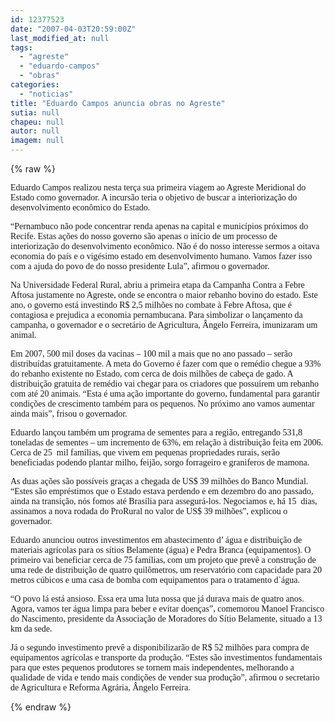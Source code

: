 ```yaml
---
id: 12377523
date: "2007-04-03T20:59:00Z"
last_modified_at: null
tags:
  - "agreste"
  - "eduardo-campos"
  - "obras"
categories:
  - "noticias"
title: "Eduardo Campos anuncia obras no Agreste"
sutia: null
chapeu: null
autor: null
imagem: null
---
```

{% raw %}
<p><P><FONT face=Verdana>Eduardo Campos realizou nesta terça sua primeira viagem ao Agreste Meridional do Estado como governador. A incursão teria o objetivo de buscar a interiorização do desenvolvimento econômico do Estado.</FONT></P></p>
<p><P><FONT face=Verdana>“Pernambuco não pode concentrar renda apenas na capital e municípios próximos do Recife. Estas ações do nosso governo são apenas o início de um processo de interiorização do desenvolvimento econômico. Não é do nosso interesse sermos a oitava economia do país e o vigésimo estado em desenvolvimento humano. Vamos fazer isso com a ajuda do povo de do nosso presidente Lula”, afirmou o governador.</FONT></P></p>
<p><P><FONT face=Verdana>Na Universidade Federal Rural, abriu a primeira etapa da Campanha Contra a Febre Aftosa justamente no Agreste, onde se encontra o maior rebanho bovino do estado. Este ano, o governo está investindo R$ 2,5 milhões no combate à Febre Aftosa, que é contagiosa e prejudica a economia pernambucana. Para simbolizar o lançamento da campanha, o governador e o secretário de Agricultura, Ângelo Ferreira, imunizaram um animal.</FONT></P></p>
<p><P><FONT face=Verdana>Em 2007, 500 mil doses da vacinas – 100 mil a mais que no ano passado – serão distribuídas gratuitamente. A meta do Governo é fazer com que o remédio chegue a 93% do rebanho existente no Estado, com cerca de dois milhões de cabeça de gado. A distribuição gratuita de remédio vai chegar para os criadores que possuírem um rebanho com até 20 animais. “Esta é uma ação importante do governo, fundamental para garantir condições de crescimento também para os pequenos. No próximo ano vamos aumentar ainda mais”, frisou o governador.</FONT></P></p>
<p><P><FONT face=Verdana>Eduardo lançou também um programa de sementes para a região, entregando 531,8 toneladas de sementes – um incremento de 63%, em relação à distribuição feita em 2006. Cerca de 25&nbsp; mil famílias, que vivem em pequenas propriedades rurais, serão beneficiadas podendo plantar milho, feijão, sorgo forrageiro e graniferos de mamona.</FONT></P></p>
<p><P><FONT face=Verdana>As duas ações são possíveis graças a chegada de US$ 39 milhões do Banco Mundial. “Estes são empréstimos que o Estado estava perdendo e em dezembro do ano passado, ainda na transição, nós fomos até Brasília para assegurá-los. Negociamos e, há 15&nbsp; dias, assinamos a nova rodada do ProRural no valor de US$ 39 milhões”, explicou o governador.</FONT></P></p>
<p><P><FONT face=Verdana>Eduardo anunciou outros investimentos em abastecimento d’ água e distribuição de materiais agrícolas para os sítios Belamente (água) e Pedra Branca (equipamentos). O primeiro vai beneficiar cerca de 75 famílias, com um projeto que prevê a construção de uma rede de distribuição de quatro quilômetros, um reservatório com capacidade para 20 metros cúbicos e uma casa de bomba com equipamentos para o tratamento d`água.</FONT></P></p>
<p><P><FONT face=Verdana>“O povo lá está ansioso. Essa era uma luta nossa que já durava mais de quatro anos. Agora, vamos ter água limpa para beber e evitar doenças”, comemorou Manoel Francisco do Nascimento, presidente da Associação de Moradores do Sítio Belamente, situado a 13 km da sede.</FONT></P></p>
<p><P><FONT face=Verdana>Já o segundo investimento prevê a disponibilizarão de R$ 52 milhões para compra de equipamentos agrícolas e transporte da produção. “Estes são investimentos fundamentais para que estes pequenos produtores se tornem mais independentes, melhorando a qualidade de vida e tendo mais condições de vender sua produção”, afirmou o secretario de Agricultura e Reforma Agrária, Ângelo Ferreira.</FONT></P> </p>
{% endraw %}